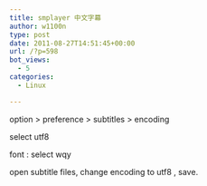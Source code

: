 ```yaml
---
title: smplayer 中文字幕
author: w1100n
type: post
date: 2011-08-27T14:51:45+00:00
url: /?p=598
bot_views:
  - 5
categories:
  - Linux

---
```

option > preference > subtitles > encoding
  
select utf8
  
font : select wqy
  
open subtitle files, change encoding to utf8 , save.